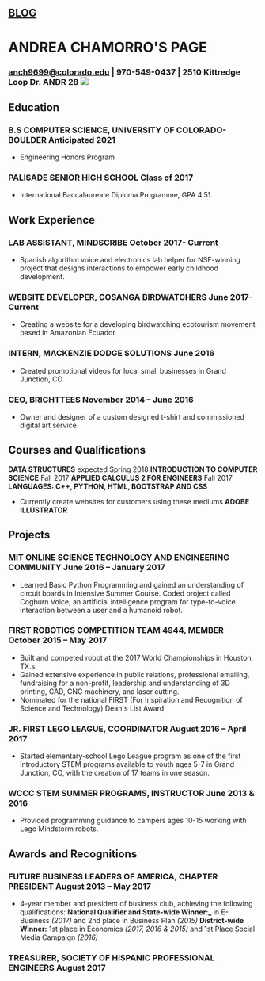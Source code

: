<script>
  (function (w,i,d,g,e,t,s) {w[d] = w[d]||[];t= i.createElement(g);
    t.async=1;t.src=e;s=i.getElementsByTagName(g)[0];s.parentNode.insertBefore(t, s);
  })(window, document, '_gscq','script','//widgets.getsitecontrol.com/131342/script.js');
</script>

## [BLOG](https://achamorr.github.io/eportfolio/blog)




# ANDREA CHAMORRO'S PAGE

### anch9699@colorado.edu | 970-549-0437 | 2510 Kittredge Loop Dr. ANDR 28             ![](https://achamorr.github.io/eportfolio/22.JPG)

## Education
### B.S COMPUTER SCIENCE, UNIVERSITY OF COLORADO- BOULDER 	Anticipated 2021
-	Engineering Honors Program
### PALISADE SENIOR HIGH SCHOOL	Class of 2017
-	International Baccalaureate Diploma Programme, GPA 4.51

## Work Experience	

### LAB ASSISTANT, MINDSCRIBE	October 2017- Current
-	Spanish algorithm voice and electronics lab helper for NSF-winning project that designs interactions to empower early childhood development. 
### WEBSITE DEVELOPER, COSANGA BIRDWATCHERS	June 2017- Current
-	Creating a website for a developing birdwatching ecotourism movement based in Amazonian Ecuador
### INTERN, MACKENZIE DODGE SOLUTIONS 	June 2016
-	Created promotional videos for local small businesses in Grand Junction, CO
### CEO, BRIGHTTEES 	November 2014 – June 2016
-	Owner and designer of a custom designed t-shirt and commissioned digital art service

## Courses and Qualifications	

**DATA STRUCTURES**	                                                                                                expected Spring 2018
**INTRODUCTION TO COMPUTER SCIENCE**                                                                                           Fall 2017
**APPLIED CALCULUS 2 FOR ENGINEERS**                                                                                           Fall 2017
**LANGUAGES: C++, PYTHON, HTML, BOOTSTRAP AND CSS**	
-	Currently create websites for customers using these mediums
**ADOBE ILLUSTRATOR**

## Projects	

### MIT ONLINE SCIENCE TECHNOLOGY AND ENGINEERING COMMUNITY 	June 2016 – January 2017
-	Learned Basic Python Programming and gained an understanding of circuit boards in Intensive Summer Course. Coded project called Cogburn Voice, an artificial intelligence program for type-to-voice interaction between a user and a humanoid robot.
### FIRST ROBOTICS COMPETITION TEAM 4944, MEMBER	October 2015 – May 2017
-	Built and competed robot at the 2017 World Championships in Houston, TX.s
-	 Gained extensive experience in public relations, professional emailing, fundraising for a non-profit, leadership and understanding of 3D printing, CAD, CNC machinery, and laser cutting.
-	Nominated for the national FIRST (For Inspiration and Recognition of Science and Technology) Dean's List Award
### JR. FIRST LEGO LEAGUE, COORDINATOR 	August 2016 – April 2017
-	Started elementary-school Lego League program as one of the first introductory STEM programs available to youth ages 5-7 in Grand Junction, CO, with the creation of 17 teams in one season. 
### WCCC STEM SUMMER PROGRAMS, INSTRUCTOR 	 June 2013 & 2016
-	Provided programming guidance to campers ages 10-15 working with Lego Mindstorm robots.

## Awards and Recognitions	

### FUTURE BUSINESS LEADERS OF AMERICA, CHAPTER PRESIDENT 	August 2013 – May 2017
-	4-year member and president of business club, achieving the following qualifications: 
    **National Qualifier and State-wide Winner:_** in E-Business _(2017)_ and 2nd place in Business Plan _(2015)_
    **District-wide Winner:** 1st place in Economics _(2017, 2016 & 2015)_ and 1st Place Social Media Campaign _(2016)_
### TREASURER, SOCIETY OF HISPANIC PROFESSIONAL ENGINEERS August 2017


